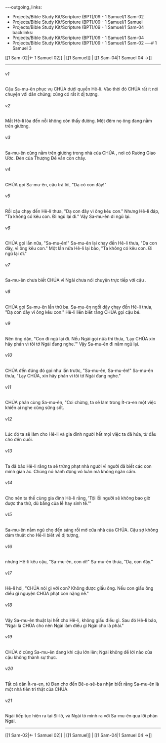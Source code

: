 ---outgoing_links:
  - Projects/Bible Study Kit/Scripture (BPT)/09 - 1 Samuel/1 Sam-02
  - Projects/Bible Study Kit/Scripture (BPT)/09 - 1 Samuel/1 Samuel
  - Projects/Bible Study Kit/Scripture (BPT)/09 - 1 Samuel/1 Sam-04
backlinks:
  - Projects/Bible Study Kit/Scripture (BPT)/09 - 1 Samuel/1 Sam-04
  - Projects/Bible Study Kit/Scripture (BPT)/09 - 1 Samuel/1 Sam-02
---# 1 Samuel 3

[[1 Sam-02|← 1 Samuel 02]] | [[1 Samuel]] | [[1 Sam-04|1 Samuel 04 →]]
***



###### v1 
Cậu Sa-mu-ên phục vụ CHÚA dưới quyền Hê-li. Vào thời đó CHÚA rất ít nói chuyện với dân chúng; cũng có rất ít dị tượng. 

###### v2 
Mắt Hê-li lòa đến nỗi không còn thấy đường. Một đêm nọ ông đang nằm trên giường. 

###### v3 
Sa-mu-ên cũng nằm trên giường trong nhà của CHÚA , nơi có Rương Giao Ước. Đèn của Thượng Đế vẫn còn cháy. 

###### v4 
CHÚA gọi Sa-mu-ên, cậu trả lời, "Dạ có con đây!" 

###### v5 
Rồi cậu chạy đến Hê-li thưa, "Dạ con đây vì ông kêu con." Nhưng Hê-li đáp, "Ta không có kêu con. Đi ngủ lại đi." Vậy Sa-mu-ên đi ngủ lại. 

###### v6 
CHÚA gọi lần nữa, "Sa-mu-ên!" Sa-mu-ên lại chạy đến Hê-li thưa, "Dạ con đây, vì ông kêu con." Một lần nữa Hê-li lại bảo, "Ta không có kêu con. Đi ngủ lại đi." 

###### v7 
Sa-mu-ên chưa biết CHÚA vì Ngài chưa nói chuyện trực tiếp với cậu . 

###### v8 
CHÚA gọi Sa-mu-ên lần thứ ba. Sa-mu-ên ngồi dậy chạy đến Hê-li thưa, "Dạ con đây vì ông kêu con." Hê-li liền biết rằng CHÚA gọi cậu bé. 

###### v9 
Nên ông dặn, "Con đi ngủ lại đi. Nếu Ngài gọi nữa thì thưa, 'Lạy CHÚA xin hãy phán vì tôi tớ Ngài đang nghe.'" Vậy Sa-mu-ên đi nằm ngủ lại. 

###### v10 
CHÚA đến đứng đó gọi như lần trước, "Sa-mu-ên, Sa-mu-ên!" Sa-mu-ên thưa, "Lạy CHÚA, xin hãy phán vì tôi tớ Ngài đang nghe." 

###### v11 
CHÚA phán cùng Sa-mu-ên, "Coi chừng, ta sẽ làm trong Ít-ra-en một việc khiến ai nghe cũng sửng sốt. 

###### v12 
Lúc đó ta sẽ làm cho Hê-li và gia đình người hết mọi việc ta đã hứa, từ đầu cho đến cuối. 

###### v13 
Ta đã bảo Hê-li rằng ta sẽ trừng phạt nhà người vì người đã biết các con mình gian ác. Chúng nó hành động vô luân mà không ngăn cấm. 

###### v14 
Cho nên ta thề cùng gia đình Hê-li rằng, 'Tội lỗi người sẽ không bao giờ được tha thứ, dù bằng của lễ hay sinh tế.'" 

###### v15 
Sa-mu-ên nằm ngủ cho đến sáng rồi mở cửa nhà của CHÚA. Cậu sợ không dám thuật cho Hê-li biết về dị tượng, 

###### v16 
nhưng Hê-li kêu cậu, "Sa-mu-ên, con ơi!" Sa-mu-ên thưa, "Dạ, con đây." 

###### v17 
Hê-li hỏi, "CHÚA nói gì với con? Không được giấu ông. Nếu con giấu ông điều gì nguyện CHÚA phạt con nặng nề." 

###### v18 
Vậy Sa-mu-ên thuật lại hết cho Hê-li, không giấu điều gì. Sau đó Hê-li bảo, "Ngài là CHÚA cho nên Ngài làm điều gì Ngài cho là phải." 

###### v19 
CHÚA ở cùng Sa-mu-ên đang khi cậu lớn lên; Ngài không để lời nào của cậu không thành sự thực. 

###### v20 
Tất cả dân Ít-ra-en, từ Đan cho đến Bê-e-sê-ba nhận biết rằng Sa-mu-ên là một nhà tiên tri thật của CHÚA. 

###### v21 
Ngài tiếp tục hiện ra tại Si-lô, và Ngài tỏ mình ra với Sa-mu-ên qua lời phán Ngài.

***
[[1 Sam-02|← 1 Samuel 02]] | [[1 Samuel]] | [[1 Sam-04|1 Samuel 04 →]]
